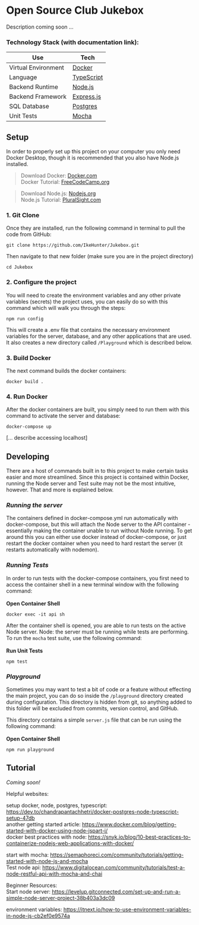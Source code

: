 # Open Source Club Jukebox

Description coming soon ...

### Technology Stack (with documentation link):
| Use | Tech |
| ----------- | ----------- |
| Virtual Environment | [Docker](https://docs.docker.com/get-started/) |
| Language | [TypeScript](https://www.typescriptlang.org/docs/handbook/typescript-from-scratch.html) |
| Backend Runtime | [Node.js](https://nodejs.dev/en/learn/) |
| Backend Framework | [Express.js](https://expressjs.com/en/4x/api.html#express) |
| SQL Database | [Postgres](https://node-postgres.com/) |
| Unit Tests | [Mocha](https://semaphoreci.com/community/tutorials/getting-started-with-node-js-and-mocha) |



## Setup

In order to properly set up this project on your computer you only need Docker Desktop, though it is recommended that you also have Node.js installed.
> Download Docker: [Docker.com](https://www.docker.com/products/docker-desktop/)  
> Docker Tutorial: [FreeCodeCamp.org](https://www.freecodecamp.org/news/a-beginners-guide-to-docker-how-to-create-your-first-docker-application-cc03de9b639f/  )

> Download Node.js: [Nodejs.org](https://nodejs.org/en/)  
> Node.js Tutorial: [PluralSight.com](https://www.pluralsight.com/guides/getting-started-with-nodejs)  

### 1. Git Clone
Once they are installed, run the following command in terminal to pull the code from GitHub:
```
git clone https://github.com/IkeHunter/Jukebox.git
```
Then navigate to that new folder (make sure you are in the project directory)
```
cd Jukebox
```
### 2. Configure the project
You will need to create the environment variables and any other private variables (secrets) the project uses, you can easily do so with this command which will walk you through the steps:  
```
npm run config
```
This will create a .env file that contains the necessary environment variables for the server, database, and any other applications that are used. It also creates a new directory called `/Playground` which is described below.
### 3. Build Docker
The next command builds the docker containers:  
```
docker build .
```
### 4. Run Docker
After the docker containers are built, you simply need to run them with this command to activate the server and database:  
```
docker-compose up
```

[... describe accessing localhost]

## Developing 
There are a host of commands built in to this project to make certain tasks easier and more streamlined. Since this project is contained within Docker, running the Node server and Test suite may not be the most intuitive, however. That and more is explained below.

### *Running the server*
The containers defined in docker-compose.yml run automatically with docker-compose, but this will attach the Node server to the API container - essentially making the container unable to run without Node running. To get around this you can either use docker instead of docker-compose, or just restart the docker container when you need to hard restart the server (it restarts automatically with nodemon).

### *Running Tests*
In order to run tests with the docker-compose containers, you first need to access the container shell in a new terminal window with the following command:  
<br>
**Open Container Shell**
```
docker exec -it api sh
```

After the container shell is opened, you are able to run tests on the active Node server. Node: the server must be running while tests are performing. To run the `mocha` test suite, use the following command:  
<br>
**Run Unit Tests**
```
npm test
```  

### *Playground*
Sometimes you may want to test a bit of code or a feature without effecting the main project, you can do so inside the `/playground` directory created during configuration. This directory is hidden from git, so anything added to this folder will be excluded from commits, version control, and GitHub. 

This directory contains a simple `server.js` file that can be run using the following command:  
<br>
**Open Container Shell**
```
npm run playground
```

## Tutorial
*Coming soon!*  

Helpful websites:  

setup docker, node, postgres, typescript:   
https://dev.to/chandrapantachhetri/docker-postgres-node-typescript-setup-47db   
another getting started article: https://www.docker.com/blog/getting-started-with-docker-using-node-jspart-i/   
docker best practices with node: https://snyk.io/blog/10-best-practices-to-containerize-nodejs-web-applications-with-docker/   

start with mocha: https://semaphoreci.com/community/tutorials/getting-started-with-node-js-and-mocha   
Test node api: https://www.digitalocean.com/community/tutorials/test-a-node-restful-api-with-mocha-and-chai   

Beginner Resources:   
Start node server: https://levelup.gitconnected.com/set-up-and-run-a-simple-node-server-project-38b403a3dc09 

environment variables: https://itnext.io/how-to-use-environment-variables-in-node-js-cb2ef0e9574a
